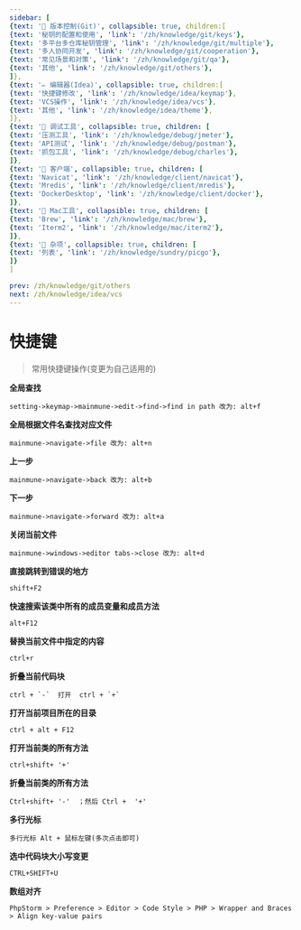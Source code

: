 ```yaml
---
sidebar: [
{text: '🚩 版本控制(Git)', collapsible: true, children:[
{text: '秘钥的配置和使用', 'link': '/zh/knowledge/git/keys'},
{text: '多平台多仓库秘钥管理', 'link': '/zh/knowledge/git/multiple'},
{text: '多人协同开发', 'link': '/zh/knowledge/git/cooperation'},
{text: '常见场景和对策', 'link': '/zh/knowledge/git/qa'},
{text: '其他', 'link': '/zh/knowledge/git/others'},
]},
{text: '✏️ 编辑器(Idea)', collapsible: true, children:[
{text: '快捷键修改', 'link': '/zh/knowledge/idea/keymap'},
{text: 'VCS操作', 'link': '/zh/knowledge/idea/vcs'},
{text: '其他', 'link': '/zh/knowledge/idea/theme'},
]},
{text: '🎁 调试工具', collapsible: true, children: [
{text: '压测工具', 'link': '/zh/knowledge/debug/jmeter'},
{text: 'API测试', 'link': '/zh/knowledge/debug/postman'},
{text: '抓包工具', 'link': '/zh/knowledge/debug/charles'},
]},
{text: '🔭 客户端', collapsible: true, children: [
{text: 'Navicat', 'link': '/zh/knowledge/client/navicat'},
{text: 'Mredis', 'link': '/zh/knowledge/client/mredis'},
{text: 'DockerDesktop', 'link': '/zh/knowledge/client/docker'},
]},
{text: '🍎 Mac工具', collapsible: true, children: [
{text: 'Brew', 'link': '/zh/knowledge/mac/brew'},
{text: 'Iterm2', 'link': '/zh/knowledge/mac/iterm2'},
]},
{text: '🌈 杂项', collapsible: true, children: [
{text: '列表', 'link': '/zh/knowledge/sundry/picgo'},
]}
]

prev: /zh/knowledge/git/others
next: /zh/knowledge/idea/vcs
---
```


# 快捷键

> 常用快捷键操作(变更为自己适用的) 

**全局查找**
```text:no-line-numbers
setting->keymap->mainmune->edit->find->find in path 改为: alt+f
```

**全局根据文件名查找对应文件**
```text:no-line-numbers
mainmune->navigate->file 改为: alt+n
```

**上一步**
```text:no-line-numbers
mainmune->navigate->back 改为: alt+b
```

**下一步**
```text:no-line-numbers
mainmune->navigate->forward 改为: alt+a
```

**关闭当前文件**
```text:no-line-numbers
mainmune->windows->editor tabs->close 改为: alt+d
```

**直接跳转到错误的地方**
```text:no-line-numbers
shift+F2
```

**快速搜索该类中所有的成员变量和成员方法**
```text:no-line-numbers
alt+F12
```

**替换当前文件中指定的内容**
```text:no-line-numbers
ctrl+r
```

**折叠当前代码块**
```text:no-line-numbers
ctrl + `-`	打开  ctrl + `+`
```

**打开当前项目所在的目录**
```text:no-line-numbers
ctrl + alt + F12
```

**打开当前类的所有方法**
```text:no-line-numbers
ctrl+shift+	'+'
```

**折叠当前类的所有方法**
```text:no-line-numbers
Ctrl+shift+	'-'  ；然后 Ctrl +  '+'
```

**多行光标**
```text:no-line-numbers
多行光标 Alt + 鼠标左键(多次点击即可)
```

**选中代码块大小写变更**
```text:no-line-numbers
CTRL+SHIFT+U
```

**数组对齐**
```text:no-line-numbers
PhpStorm > Preference > Editor > Code Style > PHP > Wrapper and Braces > Align key-value pairs
```